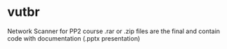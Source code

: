 # vutbr
Network Scanner for PP2 course
.rar or .zip files are the final and contain code with documentation (.pptx presentation)
